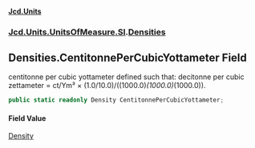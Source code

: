 #### [Jcd.Units](index.md 'index')
### [Jcd.Units.UnitsOfMeasure.SI](Jcd.Units.UnitsOfMeasure.SI.md 'Jcd.Units.UnitsOfMeasure.SI').[Densities](Densities.md 'Jcd.Units.UnitsOfMeasure.SI.Densities')

## Densities.CentitonnePerCubicYottameter Field

centitonne per cubic yottameter defined such that: decitonne per cubic zettameter = ct/Ym³ × (1.0/10.0)/((1000.0)*(1000.0)*(1000.0)).

```csharp
public static readonly Density CentitonnePerCubicYottameter;
```

#### Field Value
[Density](Density.md 'Jcd.Units.UnitTypes.Density')